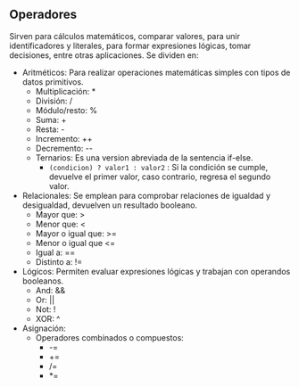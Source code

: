 ## Operadores

Sirven para cálculos matemáticos, comparar valores, para unir identificadores y literales, para formar expresiones lógicas, tomar decisiones, entre otras aplicaciones. Se dividen en:

- Aritméticos: Para realizar operaciones matemáticas simples con tipos de datos primitivos.
    - Multiplicación: *
    - División: /
    - Módulo/resto: %
    - Suma: +
    - Resta: -
    - Incremento: ++
    - Decremento: --
    - Ternarios: Es una version abreviada de la sentencia if-else.
        - `(condicion) ? valor1 : valor2` : Si la condición se cumple, devuelve el primer valor, caso contrario, regresa el segundo valor.
- Relacionales: Se emplean para comprobar relaciones de igualdad y desigualdad, devuelven un resultado booleano.
    - Mayor que: >
    - Menor que: <
    - Mayor o igual que: >=
    - Menor o igual que <=
    - Igual a: ==
    - Distinto a: !=
- Lógicos: Permiten evaluar expresiones lógicas y trabajan con operandos booleanos.
    - And: &&
    - Or: ||
    - Not: !
    - XOR: ^
- Asignación: 
    - Operadores combinados o compuestos: 
        - -=
        - +=
        - /=
        - *=

